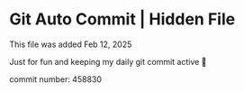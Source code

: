 # Git Auto Commit | Hidden File

This file was added Feb 12, 2025

Just for fun and keeping my daily git commit active 🤪

commit number: 458830

